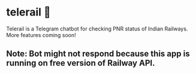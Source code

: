 # telerail 🚂
Telerail is a Telegram chatbot for checking PNR status of Indian Railways. More features coming soon!

## Note: Bot might not respond because this app is running on free version of Railway API.
